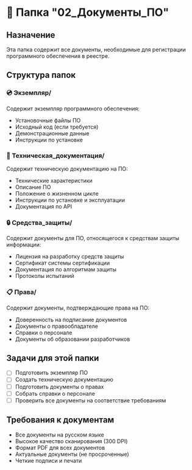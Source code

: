 # 📁 Папка "02_Документы_ПО"

## Назначение
Эта папка содержит все документы, необходимые для регистрации программного обеспечения в реестре.

## Структура папок

### 💿 Экземпляр/
Содержит экземпляр программного обеспечения:
- Установочные файлы ПО
- Исходный код (если требуется)
- Демонстрационные данные
- Инструкции по установке

### 📖 Техническая_документация/
Содержит техническую документацию на ПО:
- Технические характеристики
- Описание ПО
- Положение о жизненном цикле
- Инструкции по установке и эксплуатации
- Документация по API

### 🔒 Средства_защиты/
Содержит документы для ПО, относящегося к средствам защиты информации:
- Лицензия на разработку средств защиты
- Сертификат системы сертификации
- Документация по алгоритмам защиты
- Протоколы испытаний

### 📋 Права/
Содержит документы, подтверждающие права на ПО:
- Доверенность на подписание документов
- Документы о правообладателе
- Справки о персонале
- Документы об образовании разработчиков

## Задачи для этой папки

- [ ] Подготовить экземпляр ПО
- [ ] Создать техническую документацию
- [ ] Подготовить документы о правах
- [ ] Собрать справки о персонале
- [ ] Проверить все документы на соответствие требованиям

## Требования к документам

- Все документы на русском языке
- Высокое качество сканирования (300 DPI)
- Формат PDF для всех документов
- Актуальные документы (не просроченные)
- Четкие подписи и печати
